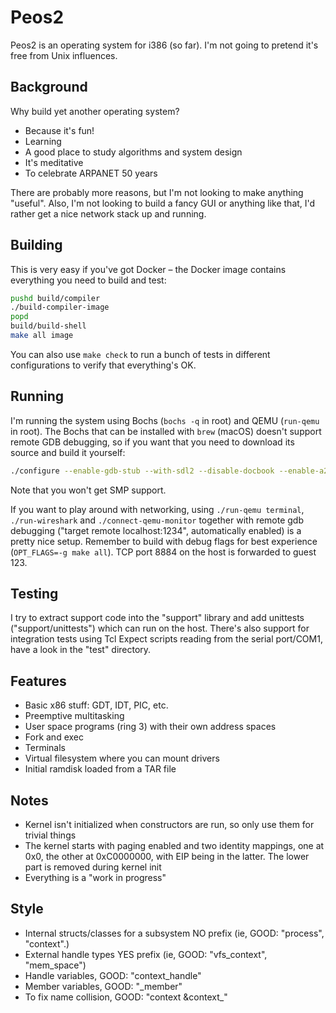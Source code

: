 # Peos2
Peos2 is an operating system for i386 (so far). I'm not going to pretend it's free from Unix influences.

## Background
Why build yet another operating system?

- Because it's fun!
- Learning
- A good place to study algorithms and system design
- It's meditative
- To celebrate ARPANET 50 years

There are probably more reasons, but I'm not looking to make anything "useful". Also, I'm not looking to build a fancy GUI or anything like that, I'd rather get a nice network stack up and running.

## Building
This is very easy if you've got Docker – the Docker image contains everything you need to build and test:

```bash
pushd build/compiler
./build-compiler-image
popd
build/build-shell
make all image
```

You can also use `make check` to run a bunch of tests in different configurations to verify that everything's OK.

## Running
I'm running the system using Bochs (`bochs -q` in root) and QEMU (`run-qemu` in root). The Bochs that can be installed with `brew` (macOS) doesn't support remote GDB debugging, so if you want that you need to download its source and build it yourself:

```bash
./configure --enable-gdb-stub --with-sdl2 --disable-docbook --enable-a20-pin --enable-alignment-check --enable-all-optimizations --enable-cdrom --enable-clgd54xx --enable-cpu-level=6 --enable-disasm --enable-fpu --enable-iodebug --enable-large-ramfile --enable-logging --enable-long-phy-address --enable-pci --enable-plugins --enable-readline --enable-show-ips --enable-usb
```

Note that you won't get SMP support.

If you want to play around with networking, using `./run-qemu terminal`, `./run-wireshark` and `./connect-qemu-monitor` together with remote gdb debugging ("target remote localhost:1234", automatically enabled) is a pretty nice setup. Remember to build with debug flags for best experience (`OPT_FLAGS=-g make all`). TCP port 8884 on the host is forwarded to guest 123.

## Testing
I try to extract support code into the "support" library and add unittests ("support/unittests") which can run on the host. There's also support for integration tests using Tcl Expect scripts reading from the serial port/COM1, have a look in the "test" directory.


## Features
- Basic x86 stuff: GDT, IDT, PIC, etc.
- Preemptive multitasking
- User space programs (ring 3) with their own address spaces
- Fork and exec
- Terminals
- Virtual filesystem where you can mount drivers
- Initial ramdisk loaded from a TAR file

## Notes
- Kernel isn't initialized when constructors are run, so only use them for trivial things
- The kernel starts with paging enabled and two identity mappings, one at 0x0, the other at 0xC0000000, with EIP being in the latter. The lower part is removed during kernel init
- Everything is a "work in progress"

## Style
- Internal structs/classes for a subsystem NO prefix (ie, GOOD: "process", "context".)
- External handle types YES prefix (ie, GOOD: "vfs_context", "mem_space")
- Handle variables, GOOD: "context_handle"
- Member variables, GOOD: "_member"
- To fix name collision, GOOD: "context &context_"
